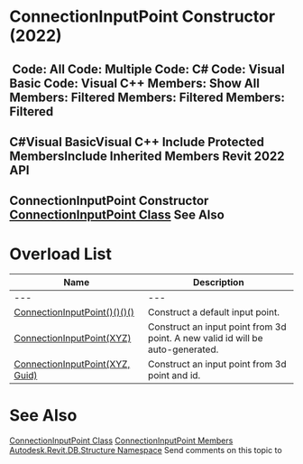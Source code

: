# ConnectionInputPoint Constructor (2022)

﻿
 Code: All Code: Multiple Code: C# Code: Visual Basic Code: Visual C++  Members: Show All Members: Filtered Members: Filtered Members: Filtered   
---  
C#Visual BasicVisual C++
Include Protected MembersInclude Inherited Members
Revit 2022 API  
---  
ConnectionInputPoint Constructor   
[ConnectionInputPoint Class](8f40a39a-d5f3-16dc-eada-47f602a780f4.md "ConnectionInputPoint Class") See Also  
---  
# Overload List
| Name | Description |
| --- | --- |
| --- | --- | --- |
| [ConnectionInputPoint()()()()](1c7f40e7-c627-ab86-d800-389a32504625.md "ConnectionInputPoint Constructor") | Construct a default input point. |
| [ConnectionInputPoint(XYZ)](aa8754e3-af8b-60ab-41b5-07f1270efb6a.md "ConnectionInputPoint Constructor \(XYZ\)") | Construct an input point from 3d point. A new valid id will be auto-generated. |
| [ConnectionInputPoint(XYZ, Guid)](1d7ef811-ff7d-4289-7a8f-d20d1a76eae1.md "ConnectionInputPoint Constructor \(XYZ, Guid\)") | Construct an input point from 3d point and id. |

# See Also
[ConnectionInputPoint Class](8f40a39a-d5f3-16dc-eada-47f602a780f4.md "ConnectionInputPoint Class")
[ConnectionInputPoint Members](fee5c389-ca1a-83b2-c48d-9efa750ccdf7.md "ConnectionInputPoint Members")
[Autodesk.Revit.DB.Structure Namespace](d586b341-f687-9d90-e96d-255806b7d4fc.md "Autodesk.Revit.DB.Structure Namespace")
Send comments on this topic to 